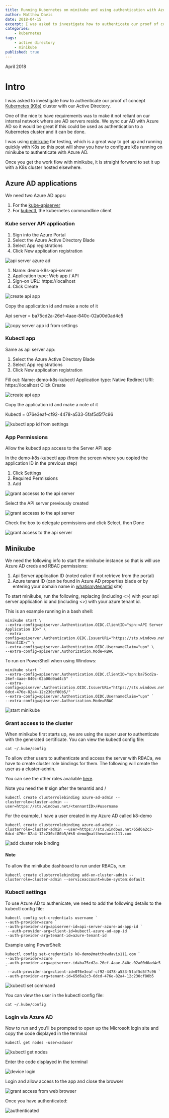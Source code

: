 ```yaml
---
title: Running Kubernetes on minikube and using authentication with Azure AD
author: Matthew Davis
date: 2018-04-15
excerpt: I was asked to investigate how to authenticate our proof of concept 
categories: 
    - kubernetes
tags:
    - active directory
    - minikube
published: true
---
```

April 2018

# Intro

I was asked to investigate how to authenticate our proof of concept [Kubernetes (K8s)] cluster with our Active Directory. 

One of the nice to have requirements was to make it not reliant on our internal network where are AD servers reside. We sync our AD with Azure AD so it would be great if this could be used as authentication to a Kubernetes cluster and it can be done. 

I was using [minikube] for testing, which is a great way to get up and running quickly with K8s so this post will show you how to configure k8s running on minikube to authenticate with Azure AD. 

Once you get the work flow with minikube, it is straight forward to set it up with a K8s cluster hosted elsewhere.

## Azure AD applications
We need two Azure AD apps:
1. For the [kube-apiserver]
2. For [kubectl], the kubernetes commandline client

### Kube server API application

1. Sign into the Azure Portal
2. Select the Azure Active Directory Blade
3. Select App registrations
4. Click New application registration

![api server azure ad](/images/minikube-azure-ad/api-server-app-new.png)

1. Name: demo-k8s-api-server
2. Application type: Web app  / API
3. Sign-on URL: https://localhost
4. Click Create

![create api app](/images/minikube-azure-ad/api-server-app-create.png)

Copy the application id and make a note of it

Api server = ba75cd2a-26ef-4aae-840c-02a00d0ad4c5

![copy server app id from settings](/images/minikube-azure-ad/api-server-app-id.png)

### Kubectl app
Same as api server app:
1. Select the Azure Active Directory Blade
2. Select App registrations
3. Click New application registration

Fill out:
Name: demo-k8s-kubectl
Application type: Native
Redirect URI: https://localhost
Click Create

![create api app](/images/minikube-azure-ad/kubectl-app-create.png)

Copy the application id and make a note of it

Kubectl = 076e3eaf-cf92-4478-a533-5faf5d5f7c96

![kubectl app id from settings](/images/minikube-azure-ad/kubectl-app-id.png)

### App Permissions

Allow the kubectl app access to the Server API app

In the demo-k8s-kubectl app (from the screen where you copied the application ID in the previous step)
1. Click Settings
2. Required Permissions
3. Add

![grant accesss to the api server](/images/minikube-azure-ad/add-permissions-1.png)

Select the API server previously created

![grant accesss to the api server](/images/minikube-azure-ad/add-permissions-2.png)

Check the box to delegate permissions and click Select,  then Done

![grant access to the api server](/images/minikube-azure-ad/add-permissions-3.png)  
## Minikube

We need the following info to start the minikube instance so that is will use Azure AD creds and RBAC permissions:

1. Api Server application ID (noted ealier if not retrieve from the portal) 
2. Azure tenant ID (can be found in Azure AD properties blade or by entering your domain name in [whatismytenantid] site)

To start minikube, run the following, replacing <API Server Application ID> (including <>) with your api server application id and <Azure TenantID> (including <>) with your azure tenant id.

This is an example running in a bash shell:
```
minikube start \
--extra-config=apiserver.Authentication.OIDC.ClientID="spn:<API Server Application ID>" \
--extra-config=apiserver.Authentication.OIDC.IssuerURL="https://sts.windows.net/<Azure TenantID>/" \
--extra-config=apiserver.Authentication.OIDC.UsernameClaim="upn" \
--extra-config=apiserver.Authorization.Mode=RBAC
```

To run on PowerShell when using Windows:
```
minikube start `
--extra-config=apiserver.Authentication.OIDC.ClientID="spn:ba75cd2a-26ef-4aae-840c-02a00d0ad4c5" `
--extra-config=apiserver.Authentication.OIDC.IssuerURL="https://sts.windows.net/65d6a2c3-6dcd-476e-82a4-12c230cf80b5/" `
--extra-config=apiserver.Authentication.OIDC.UsernameClaim="upn" `
--extra-config=apiserver.Authorization.Mode=RBAC
```

![start minikube](/images/minikube-azure-ad/start-minikube.png)

### Grant access to the cluster

When minikube first starts up, we are using the super user to authenticate with the generated certificate. You can view the kubectl config file:

```
cat ~/.kube/config
```

To allow other users to authenticate and access the server with RBACa, we have to create cluster role bindings for them.
The following will create the user as a cluster-admin.

You can see the other roles avaliable [here].

Note you need the # sign after the tenantid and /

```
kubectl create clusterrolebinding azure-ad-admin --clusterrole=cluster-admin --user=https://sts.windows.net/<tennantID>/#username
```

For the example, I have a user created in my Azure AD called k8-demo
```
kubectl create clusterrolebinding azure-ad-admin --clusterrole=cluster-admin --user=https://sts.windows.net/65d6a2c3-6dcd-476e-82a4-12c230cf80b5/#k8-demo@matthewdavis111.com
```
![add cluster role binding](/images/minikube-azure-ad/cluster-role.png)

#### Note 
To allow the minikube dashboard to run under RBACs, run:

```
kubectl create clusterrolebinding add-on-cluster-admin --clusterrole=cluster-admin --serviceaccount=kube-system:default
```

### Kubectl settings

To use Azure AD to authenicate, we need to add the following details to the kubectl config file:


```
kubectl config set-credentials username `
--auth-provider=azure `
--auth-provider-arg=apiserver-id=api-server-azure-ad-app-id `
 --auth-provider-arg=client-id=kubectl-azure-ad-app-id `
--auth-provider-arg=tenant-id=azure-tenant-id
```

Example using PowerShell:

```
kubectl config set-credentials k8-demo@matthewdavis111.com `
--auth-provider=azure `
--auth-provider-arg=apiserver-id=ba75cd2a-26ef-4aae-840c-02a00d0ad4c5 `
 --auth-provider-arg=client-id=076e3eaf-cf92-4478-a533-5faf5d5f7c96 `
--auth-provider-arg=tenant-id=65d6a2c3-6dcd-476e-82a4-12c230cf80b5
```
![kubectl set command](/images/minikube-azure-ad/kubectl-set.png)

You can view the user in the kubectl config file:

```
cat ~/.kube/config
```
### Login via Azure AD

Now to run and you'll be prompted to open up the Microsoft login site and copy the code displayed in the terminal

```
kubectl get nodes -user=aduser
```
![kubectl get nodes](/images/minikube-azure-ad/get-nodes.png)

Enter the code displayed in the terminal

![device login](/images/minikube-azure-ad/device-loign.png)

Login and allow access to the app and close the browser

![grant access from web browser](/images/minikube-azure-ad/grant-access.png)

Once you have authenticated:

![authenticated](/images/minikube-azure-ad/auth.png)

[Kubernetes (K8s)]:https://kubernetes.io/
[minikube]:https://kubernetes.io/docs/getting-started-guides/minikube/
[kube-apiserver]:https://kubernetes.io/docs/reference/generated/kube-apiserver/
[kubectl]:https://kubernetes.io/docs/reference/generated/kubectl/kubectl/
[whatismytenantid]:https://www.whatismytenantid.com/
[cluster role bindings]:https://kubernetes.io/docs/admin/authorization/rbac/
[here]:https://kubernetes.io/docs/admin/authorization/rbac/#default-roles-and-role-bindings


